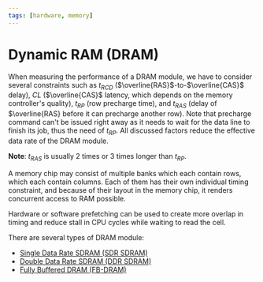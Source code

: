 ```yaml
---
tags: [hardware, memory]
---
```


# Dynamic RAM (DRAM)

When measuring the performance of a DRAM module, we have to consider several
constraints such as $t_{RCD}$ ($\overline{RAS}$-to-$\overline{CAS}$ delay), $CL$
($\overline{CAS}$ latency, which depends on the memory controller's quality),
$t_{RP}$ (row precharge time), and $t_{RAS}$ (delay of $\overline{RAS} before it
can precharge another row). Note that precharge command can't be issued right
away as it needs to wait for the data line to finish its job, thus the need of
$t_{RP}$. All discussed factors reduce the effective data rate of the DRAM
module.

**Note**: $t_{RAS}$ is usually 2 times or 3 times longer than $t_{RP}$.

A memory chip may consist of multiple banks which each contain rows, which each
contain columns. Each of them has their own individual timing constraint, and
because of their layout in the memory chip, it renders concurrent access to RAM
possible.

Hardware or software prefetching can be used to create more overlap in timing
and reduce stall in CPU cycles while waiting to read the cell.

There are several types of DRAM module:
- [Single Data Rate SDRAM (SDR SDRAM)](202403142202.md)
- [Double Data Rate SDRAM (DDR SDRAM)](202403150636.md)
- [Fully Buffered DRAM (FB-DRAM)](202403150846.md)

